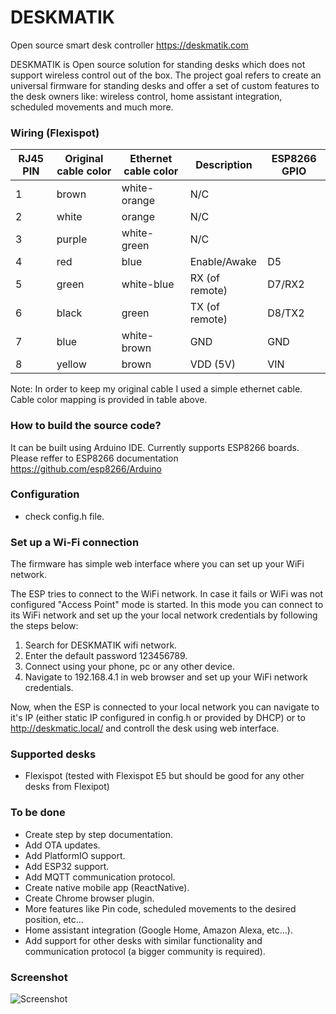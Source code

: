 # DESKMATIK
Open source smart desk controller https://deskmatik.com

DESKMATIK is Open source solution for standing desks which does not support wireless control out of the box. The project goal refers to create an universal firmware for standing desks and offer a set of custom features to the desk owners like: wireless control, home assistant integration, scheduled movements and much more.

### Wiring (Flexispot)
| RJ45 PIN | Original cable color | Ethernet cable color | Description       |ESP8266 GPIO|
|----------|----------------------|----------------------|-------------------|------------|
| 1        | brown                | white-orange         | N/C               |            |
| 2        | white                | orange               | N/C               |            |
| 3        | purple               | white-green          | N/C               |            |
| 4        | red                  | blue                 | Enable/Awake      |D5          |
| 5        | green                | white-blue           | RX (of remote)    |D7/RX2      |
| 6        | black                | green                | TX (of remote)    |D8/TX2      |
| 7        | blue                 | white-brown          | GND               |GND         |
| 8        | yellow               | brown                | VDD (5V)          |VIN         |

Note: In order to keep my original cable I used a simple ethernet cable. Cable color mapping is provided in table above.

### How to build the source code?
It can be built using Arduino IDE. Currently supports ESP8266 boards.
Please reffer to ESP8266 documentation https://github.com/esp8266/Arduino

### Configuration
 - check config.h file.

### Set up a Wi-Fi connection
The firmware has simple web interface where you can set up your WiFi network.

The ESP tries to connect to the WiFi network. In case it fails or WiFi was not configured "Access Point" mode is started. In this mode you can connect to its WiFi network and set up the your local network credentials by following the steps below:
1. Search for DESKMATIK wifi network.
2. Enter the default password 123456789.
3. Connect using your phone, pc or any other device.
4. Navigate to 192.168.4.1 in web browser and set up your WiFi network credentials.

Now, when the ESP is connected to your local network you can navigate to it's IP (either static IP configured in config.h or provided by DHCP) or to http://deskmatic.local/ and controll the desk using web interface.

### Supported desks
- Flexispot (tested with Flexispot E5 but should be good for any other desks from Flexipot)

### To be done
- Create step by step documentation.
- Add OTA updates.
- Add PlatformIO support.
- Add ESP32 support.
- Add MQTT communication protocol.
- Create native mobile app (ReactNative).
- Create Chrome browser plugin.
- More features like Pin code, scheduled movements to the desired position, etc...
- Home assistant integration (Google Home, Amazon Alexa, etc...).
- Add support for other desks with similar functionality and communication protocol (a bigger community is required).

### Screenshot
![Screenshot](https://user-images.githubusercontent.com/5584814/110712239-2c047580-8201-11eb-805a-a66d8a0dd03e.jpg)


